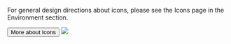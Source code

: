 <Row >
    <Column cols={8}>
    <p>For general design directions about icons, please see the Icons page in the Environment section.</p>
    <Link to="../environment/icons">
        <Button
            size="small"
            variant="tertiary"
            noPaddingFocus="tertiary">
            More about Icons  
        </Button>
    </Link>
    </Column> 
</Row>
<Row >
    <Column cols={8} className="pt-4">
        <img src="../_img/icons--1.png" />
    </Column>
</Row>
